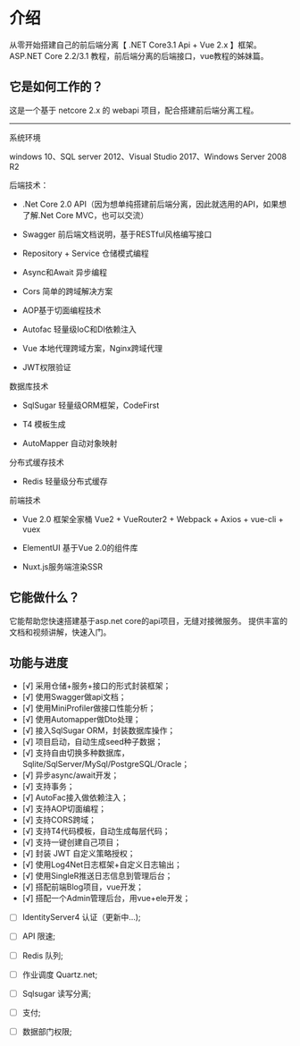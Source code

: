 # 介绍

从零开始搭建自己的前后端分离【 .NET Core3.1 Api + Vue 2.x 】框架。
ASP.NET Core 2.2/3.1 教程，前后端分离的后端接口，vue教程的姊妹篇。


## 它是如何工作的？

这是一个基于 netcore 2.x 的 webapi 项目，配合搭建前后端分离工程。

**************************************************************
系统环境

windows 10、SQL server 2012、Visual Studio 2017、Windows Server 2008 R2

后端技术：

  * .Net Core 2.0 API（因为想单纯搭建前后端分离，因此就选用的API，如果想了解.Net Core MVC，也可以交流）
  
  * Swagger 前后端文档说明，基于RESTful风格编写接口

  * Repository + Service 仓储模式编程

  * Async和Await 异步编程

  * Cors 简单的跨域解决方案

  * AOP基于切面编程技术

  * Autofac 轻量级IoC和DI依赖注入

  * Vue 本地代理跨域方案，Nginx跨域代理

  * JWT权限验证



数据库技术

  * SqlSugar 轻量级ORM框架，CodeFirst

  * T4 模板生成

  * AutoMapper 自动对象映射



分布式缓存技术

  * Redis 轻量级分布式缓存



前端技术

  * Vue 2.0 框架全家桶 Vue2 + VueRouter2 + Webpack + Axios + vue-cli + vuex

  * ElementUI 基于Vue 2.0的组件库

  * Nuxt.js服务端渲染SSR


## 它能做什么？

它能帮助您快速搭建基于asp.net core的api项目，无缝对接微服务。
提供丰富的文档和视频讲解，快速入门。


## 功能与进度

- [√] 采用仓储+服务+接口的形式封装框架；
- [√] 使用Swagger做api文档；
- [√] 使用MiniProfiler做接口性能分析；
- [√] 使用Automapper做Dto处理；
- [√] 接入SqlSugar ORM，封装数据库操作；
- [√] 项目启动，自动生成seed种子数据；
- [√] 支持自由切换多种数据库，Sqlite/SqlServer/MySql/PostgreSQL/Oracle；
- [√] 异步async/await开发；
- [√] 支持事务；
- [√] AutoFac接入做依赖注入；
- [√] 支持AOP切面编程；
- [√] 支持CORS跨域；
- [√] 支持T4代码模板，自动生成每层代码；
- [√] 支持一键创建自己项目；
- [√] 封装 JWT 自定义策略授权；
- [√] 使用Log4Net日志框架+自定义日志输出；
- [√] 使用SingleR推送日志信息到管理后台；
- [√] 搭配前端Blog项目，vue开发；
- [√] 搭配一个Admin管理后台，用vue+ele开发；
- [ ] IdentityServer4 认证（更新中...);
- [ ] API 限速;
- [ ] Redis 队列;
- [ ] 作业调度 Quartz.net;
- [ ] Sqlsugar 读写分离;
- [ ] 支付;
- [ ] 数据部门权限;

